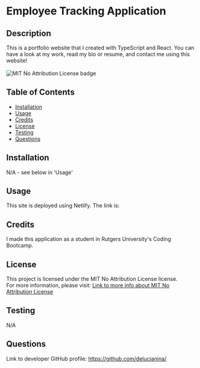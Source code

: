 
# Employee Tracking Application
## Description
This is a portfolio website that I created with TypeScript and React. You can have a look at my work, read my bio or resume, and contact me using this website! <br><br>
![MIT No Attribution License badge](https://img.shields.io/badge/license-MIT_No_Attribution-blue.svg)
## Table of Contents 
- [Installation](#installation) 
- [Usage](#usage)
- [Credits](#credits) 
- [License](#license)
- [Testing](#testing) 
- [Questions](#questions)
## Installation
N/A - see below in 'Usage'
## Usage
This site is deployed using Netlify. The link is: 
## Credits
I made this application as a student in Rutgers University's Coding Bootcamp. 
## License 
  This project is licensed under the MIT No Attribution License license. <br>For more information, please visit: [Link to more info about MIT No Attribution License](https://opensource.org/license/mit-0)
## Testing
N/A
## Questions
Link to developer GitHub profile: https://github.com/delucianina/